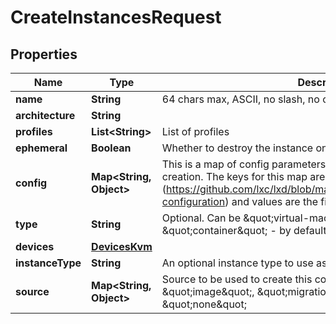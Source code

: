 

# CreateInstancesRequest


## Properties

Name | Type | Description | Notes
------------ | ------------- | ------------- | -------------
**name** | **String** | 64 chars max, ASCII, no slash, no colon and no comma | 
**architecture** | **String** |  | 
**profiles** | **List&lt;String&gt;** | List of profiles | 
**ephemeral** | **Boolean** | Whether to destroy the instance on shutdown | 
**config** | **Map&lt;String, Object&gt;** | This is a map of config parameters to be used during instance creation. The keys for this map are the keys from instance.md file (https://github.com/lxc/lxd/blob/master/doc/instances.md#keyvalue-configuration) and values are the fields to set. | 
**type** | **String** | Optional. Can be \&quot;virtual-machine\&quot;, \&quot;container\&quot; - by default it set to \&quot;container\&quot; |  [optional]
**devices** | [**DevicesKvm**](DevicesKvm.md) |  |  [optional]
**instanceType** | **String** | An optional instance type to use as basis for limits |  [optional]
**source** | **Map&lt;String, Object&gt;** | Source to be used to create this container. Can be: \&quot;image\&quot;, \&quot;migration\&quot;, \&quot;copy\&quot; or \&quot;none\&quot; | 



